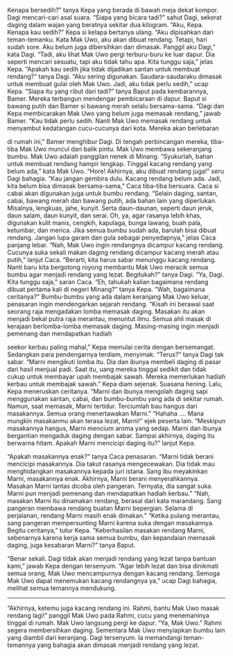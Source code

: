 Kenapa bersedih?” tanya Kepa yang berada di bawah meja dekat kompor. Dagi mencari-cari asal suara. “Siapa yang bicara tadi?” sahut Dagi, sekerat daging dalam wajan yang beratnya sekitar dua
kilogram.
“Aku, Kepa. Kenapa kau sedih?” Kepa si kelapa bertanya ulang. “Aku dipisahkan dari teman-temanku. Kata Mak Uwo, aku akan
dibuat rendang. Tetapi, hari sudah sore. Aku belum juga dibersihkan dan dimasak. Panggil aku Dagi,” kata Dagi.
“Tadi, aku lihat Mak Uwo pergi terburu-buru ke luar dapur. Dia seperti mencari sesuatu, tapi aku tidak tahu apa. Kita tunggu saja,” jelas Kepa.
“Apakah kau sedih jika tidak dijadikan santan untuk membuat rendang?” tanya Dagi.
“Aku sering digunakan. Saudara-saudaraku dimasak untuk membuat gulai oleh Mak Uwo. Jadi, aku tidak perlu sedih,” ucap Kepa.
“Siapa itu yang ribut dari tadi?” tanya Baput pada kembarannya, Bamer. Mereka terbangun mendengar pembicaraan di dapur. Baput si bawang putih dan Bamer si bawang merah selalu bersama-sama.
“Dagi dan Kepa membicarakan Mak Uwo yang belum juga memasak rendang,” jawab Bamer.
“Kau tidak perlu sedih. Nanti Mak Uwo memasak rendang untuk menyambut kedatangan cucu-cucunya dari kota. Mereka akan berlebaran

di rumah ini,” Bamer menghibur Dagi. Di tengah perbincangan mereka, tiba-tiba Mak Uwo muncul dari balik pintu. Mak Uwo membawa sekeranjang bumbu. Mak Uwo adalah panggilan nenek di Minang.
“Syukurlah, bahan untuk membuat rendang hampir lengkap. Tinggal kacang rendang yang belum ada,” kata Mak Uwo.
“Hore! Akhirnya, aku dibuat rendang juga!” seru Dagi bahagia. “Kau jangan gembira dulu. Kacang rendang belum ada. Jadi, kita
belum bisa dimasak bersama-sama,” Caca tiba-tiba bersuara. Caca si cabai akan digunakan juga untuk bumbu rendang.
“Selain daging, santan, cabai, bawang merah dan bawang putih, ada bahan lain yang diperlukan. Misalnya, lengkuas, jahe, kunyit. Serta daun-daunan, seperti daun jeruk, daun salam, daun kunyit, dan serai. Oh, ya, agar rasanya lebih khas, digunakan kulit manis, cengkih, kapulaga, bunga lawang, buah pala, ketumbar, dan merica. Jika semua bumbu sudah ada, barulah bisa dibuat rendang. Jangan lupa garam dan gula sebagai penyedapnya,” jelas Caca panjang lebar.
“Nah, Mak Uwo ingin rendangnya dicampur kacang rendang. Cucunya suka sekali makan daging rendang dicampur kacang merah atau putih,” lanjut Caca.
“Berarti, kita harus sabar menunggu kacang rendang. Nanti baru kita bergotong royong membantu Mak Uwo meracik semua bumbu agar menjadi rendang yang lezat. Begitukah?” tanya Dagi.
“Ya, Dagi. Kita tunggu saja,” saran Caca.
“Eh, tahukah kalian bagaimana rendang dibuat pertama kali di negeri Minang?” tanya Kepa.
“Wah, bagaimana ceritanya?” Bumbu-bumbu yang ada dalam keranjang Mak Uwo keluar, penasaran ingin mendengarkan sejarah rendang.
“Kisah ini berawal saat seorang raja mengadakan lomba memasak daging. Masakan itu akan menjadi bekal putra raja merantau, menuntut ilmu. Semua ahli masak di kerajaan berlomba-lomba memasak daging. Masing-masing ingin menjadi pemenang dan mendapatkan hadiah

seekor kerbau paling mahal,” Kepa memulai cerita dengan bersemangat. Sedangkan para pendengarnya terdiam, menyimak.
“Terus?” tanya Dagi tak sabar.
“Marni mengikuti lomba itu. Dia dan ibunya membeli daging di pasar dari hasil menjual padi. Saat itu, uang mereka tinggal sedikit dan tidak cukup untuk membayar upah membajak sawah. Mereka memerlukan hadiah kerbau untuk membajak sawah.”
Kepa diam sejenak. Suasana hening. Lalu, Kepa meneruskan ceritanya.
“Marni dan ibunya mengolah daging sapi menggunakan santan, cabai, dan bumbu-bumbu yang ada di sekitar rumah. Namun, saat memasak, Marni tertidur. Terciumlah bau hangus dari masakannya. Semua orang menertawakan Marni.”
“Hahaha …. Mana mungkin masakanmu akan terasa lezat, Marni!” ejek peserta lain.
“Meskipun masakannya hangus, Marni mencium aroma yang sedap. Marni dan ibunya bergantian mengaduk daging dengan sabar. Sampai akhirnya, daging itu berwarna hitam. Apakah Marni mencicipi daging itu?” lanjut Kepa.

“Apakah masakannya enak?” tanya Caca penasaran.
“Marni tidak berani mencicipi masakannya. Dia takut rasanya mengecewakan. Dia tidak mau menghidangkan masakannya kepada juri istana. Sang ibu meyakinkan Marni, masakannya enak. Akhirnya, Marni berani menyerahkannya. Masakan Marni lantas dicoba oleh pangeran. Ternyata, dia sangat suka. Marni pun menjadi pemenang dan mendapatkan hadiah kerbau.”
“Nah, masakan Marni itu dinamakan rendang, berasal dari kata marandang. Sang pangeran membawa rendang buatan Marni bepergian. Selama di perjalanan, rendang Marni masih enak dimakan.”
“Ketika pulang merantau, sang pangeran mempersunting Marni karena suka dengan masakannya. Begitu ceritanya,” tutur Kepa.
“Keberhasilan masakan rendang Marni, sebenarnya karena kerja sama semua bumbu, dan kepandaian memasak daging, juga kesabaran Marni?” tanya Baput.

“Benar sekali. Dagi tidak akan menjadi rendang yang lezat tanpa bantuan kami,” jawab Kepa dengan tersenyum.
“Agar lebih lezat dan bisa dinikmati semua orang, Mak Uwo mencampurnya dengan kacang rendang. Semoga Mak Uwo dapat menemukan kacang rendangnya ya,” ucap Dagi bahagia, melihat semua temannya mendukung.
***
“Akhirnya, ketemu juga kacang rendang ini. Rahmi, bantu Mak Uwo masak rendang lagi!” panggil Mak Uwo pada Rahmi, cucu yang menemaninya tinggal di rumah. Mak Uwo langsung pergi ke dapur.
“Ya, Mak Uwo.” Rahmi segera membersihkan daging. Sementara Mak Uwo menyiapkan bumbu lain yang diambil dari keranjang.
Dagi tersenyum. Ia memandangi teman-temannya yang bahagia akan dimasak menjadi rendang yang lezat.
